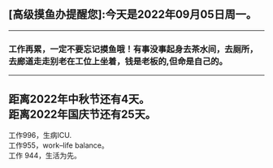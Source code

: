 ## [高级摸鱼办提醒您]:今天是2022年09月05日周一。
---
### 工作再累，一定不要忘记摸鱼哦！有事没事起身去茶水间，去厕所，去廊道走走别老在工位上坐着，钱是老板的,但命是自己的。
---
距离2022年中秋节还有4天。  
距离2022年国庆节还有25天。  
---
工作996，生病ICU.  
工作955，work–life balance。  
工作 944，生活为先。